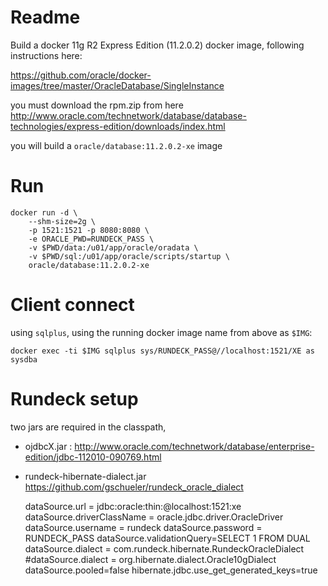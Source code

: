 Readme
========

Build a docker 11g R2 Express Edition (11.2.0.2) docker image, following instructions here:

https://github.com/oracle/docker-images/tree/master/OracleDatabase/SingleInstance

you must download the rpm.zip from here http://www.oracle.com/technetwork/database/database-technologies/express-edition/downloads/index.html

you will build a `oracle/database:11.2.0.2-xe` image

Run
=========


	docker run -d \
		--shm-size=2g \
		-p 1521:1521 -p 8080:8080 \
		-e ORACLE_PWD=RUNDECK_PASS \
		-v $PWD/data:/u01/app/oracle/oradata \
		-v $PWD/sql:/u01/app/oracle/scripts/startup \
		oracle/database:11.2.0.2-xe


Client connect
==========

using `sqlplus`, using the running docker image name from above as `$IMG`:

	docker exec -ti $IMG sqlplus sys/RUNDECK_PASS@//localhost:1521/XE as sysdba


Rundeck setup
========

two jars are required in the classpath, 

* ojdbcX.jar : http://www.oracle.com/technetwork/database/enterprise-edition/jdbc-112010-090769.html
* rundeck-hibernate-dialect.jar https://github.com/gschueler/rundeck_oracle_dialect




	dataSource.url = jdbc:oracle:thin:@localhost:1521:xe
	dataSource.driverClassName = oracle.jdbc.driver.OracleDriver
	dataSource.username = rundeck
	dataSource.password = RUNDECK_PASS
	dataSource.validationQuery=SELECT 1 FROM DUAL
	dataSource.dialect = com.rundeck.hibernate.RundeckOracleDialect
	#dataSource.dialect = org.hibernate.dialect.Oracle10gDialect
	dataSource.pooled=false
	hibernate.jdbc.use_get_generated_keys=true
